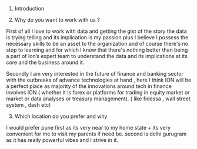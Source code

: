 
1. Introduction 


2. Why do you want to work with us ? 

First of all I love to work with data and getting the gist of the story the data is trying telling and its implication is my passion plus  I believe I possess the necessary skills to be an asset to the organization and of course there's no stop to learning and for which I know that there's nothing better than being a part of Ion’s expert team to understand the data and its implications at its core and the business around it.

Secondly I am very interested in the future of finance and banking sector with the outbreaks of advance technologies at hand , here I think ION will be a perfect place as majority of the innovations around tech in finance involves ION ( whether it is forex or platforms for trading in equity market or market or data analyses or treasury management). ( like fidessa , wall street system , dash etc)

3. Which location do you prefer and why

I would prefer pune first as its very near to my home state + its very convenient for me to visit my parents if need be. second is delhi gurugram as it has really powerful vibes and I strive in it.






